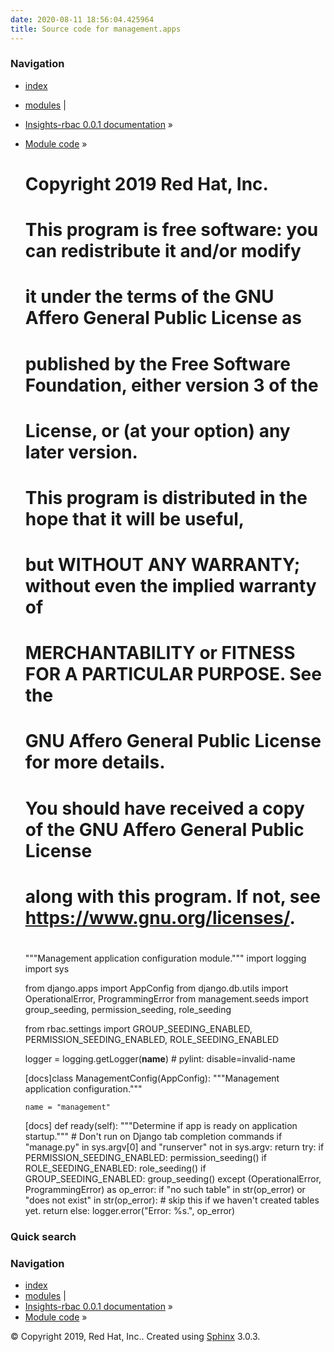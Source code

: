```yaml
---
date: 2020-08-11 18:56:04.425964
title: Source code for management.apps
---
```

### Navigation

  - [index](../../../genindex/ "General Index")
  - [modules](../../../py-modindex/ "Python Module Index") |
  - [Insights-rbac 0.0.1 documentation](../../../index/) »
  - [Module code](../../index/) »


    #
    # Copyright 2019 Red Hat, Inc.
    #
    #    This program is free software: you can redistribute it and/or modify
    #    it under the terms of the GNU Affero General Public License as
    #    published by the Free Software Foundation, either version 3 of the
    #    License, or (at your option) any later version.
    #
    #    This program is distributed in the hope that it will be useful,
    #    but WITHOUT ANY WARRANTY; without even the implied warranty of
    #    MERCHANTABILITY or FITNESS FOR A PARTICULAR PURPOSE.  See the
    #    GNU Affero General Public License for more details.
    #
    #    You should have received a copy of the GNU Affero General Public License
    #    along with this program.  If not, see <https://www.gnu.org/licenses/>.
    #
    """Management application configuration module."""
    import logging
    import sys
    
    from django.apps import AppConfig
    from django.db.utils import OperationalError, ProgrammingError
    from management.seeds import group_seeding, permission_seeding, role_seeding
    
    from rbac.settings import GROUP_SEEDING_ENABLED, PERMISSION_SEEDING_ENABLED, ROLE_SEEDING_ENABLED
    
    logger = logging.getLogger(__name__)  # pylint: disable=invalid-name
    
    
    [docs]class ManagementConfig(AppConfig):
        """Management application configuration."""
    
        name = "management"
    
    [docs]    def ready(self):
            """Determine if app is ready on application startup."""
            # Don't run on Django tab completion commands
            if "manage.py" in sys.argv[0] and "runserver" not in sys.argv:
                return
            try:
                if PERMISSION_SEEDING_ENABLED:
                    permission_seeding()
                if ROLE_SEEDING_ENABLED:
                    role_seeding()
                if GROUP_SEEDING_ENABLED:
                    group_seeding()
            except (OperationalError, ProgrammingError) as op_error:
                if "no such table" in str(op_error) or "does not exist" in str(op_error):
                    # skip this if we haven't created tables yet.
                    return
                else:
                    logger.error("Error: %s.", op_error)

### Quick search

### Navigation

  - [index](../../../genindex/ "General Index")
  - [modules](../../../py-modindex/ "Python Module Index") |
  - [Insights-rbac 0.0.1 documentation](../../../index/) »
  - [Module code](../../index/) »

© Copyright 2019, Red Hat, Inc.. Created using
[Sphinx](http://sphinx-doc.org/) 3.0.3.